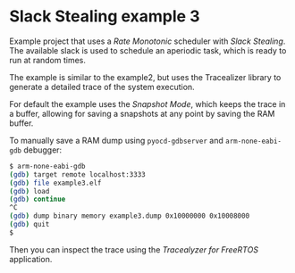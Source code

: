# Slack Stealing example 3
Example project that uses a *Rate Monotonic* scheduler with *Slack Stealing*. The available slack is used to schedule an aperiodic task, which is ready to run at random times.

The example is similar to the example2, but uses the Tracealizer library to generate a detailed trace of the system execution.

For default the example uses the *Snapshot Mode*, which keeps the trace in a buffer, allowing for saving a snapshots at any point by saving the RAM buffer. 

To manually save a RAM dump using `pyocd-gdbserver` and `arm-none-eabi-gdb` debugger:

```bash
$ arm-none-eabi-gdb
(gdb) target remote localhost:3333
(gdb) file example3.elf
(gdb) load
(gdb) continue
^C
(gdb) dump binary memory example3.dump 0x10000000 0x10008000
(gdb) quit
$ 
```

Then you can inspect the trace using the *Tracealyzer for FreeRTOS* application.